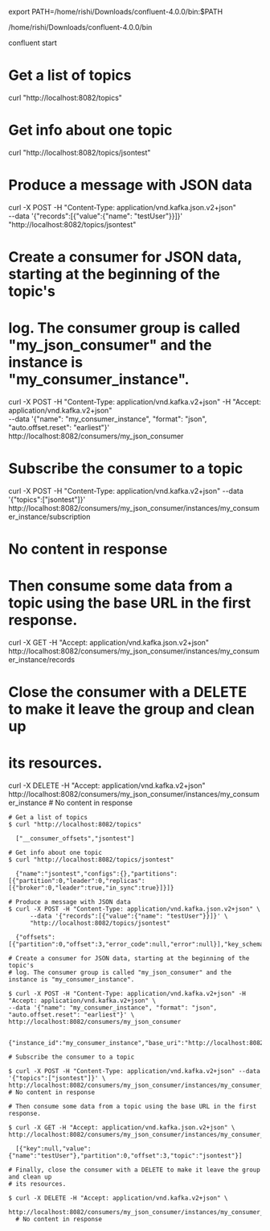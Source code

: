 export PATH=/home/rishi/Downloads/confluent-4.0.0/bin:$PATH

/home/rishi/Downloads/confluent-4.0.0/bin

confluent start

# Get a list of topics
curl "http://localhost:8082/topics"
      

# Get info about one topic
curl "http://localhost:8082/topics/jsontest"
    

# Produce a message with JSON data
curl -X POST -H "Content-Type: application/vnd.kafka.json.v2+json" \
--data '{"records":[{"value":{"name": "testUser"}}]}' \
"http://localhost:8082/topics/jsontest"

# Create a consumer for JSON data, starting at the beginning of the topic's
# log. The consumer group is called "my_json_consumer" and the instance is "my_consumer_instance".
    
curl -X POST -H "Content-Type: application/vnd.kafka.v2+json" -H "Accept: application/vnd.kafka.v2+json" \
--data '{"name": "my_consumer_instance", "format": "json", "auto.offset.reset": "earliest"}' \
http://localhost:8082/consumers/my_json_consumer
          

      
# Subscribe the consumer to a topic
    
curl -X POST -H "Content-Type: application/vnd.kafka.v2+json" --data '{"topics":["jsontest"]}' \
http://localhost:8082/consumers/my_json_consumer/instances/my_consumer_instance/subscription

# No content in response      
# Then consume some data from a topic using the base URL in the first response.

curl -X GET -H "Accept: application/vnd.kafka.json.v2+json" \
http://localhost:8082/consumers/my_json_consumer/instances/my_consumer_instance/records
      
   
# Close the consumer with a DELETE to make it leave the group and clean up
# its resources.  
    
curl -X DELETE -H "Accept: application/vnd.kafka.v2+json" \
http://localhost:8082/consumers/my_json_consumer/instances/my_consumer_instance
      # No content in response
















































    # Get a list of topics
    $ curl "http://localhost:8082/topics"
      
      ["__consumer_offsets","jsontest"]

    # Get info about one topic
    $ curl "http://localhost:8082/topics/jsontest"
    
      {"name":"jsontest","configs":{},"partitions":[{"partition":0,"leader":0,"replicas":[{"broker":0,"leader":true,"in_sync":true}]}]}

    # Produce a message with JSON data
    $ curl -X POST -H "Content-Type: application/vnd.kafka.json.v2+json" \
          --data '{"records":[{"value":{"name": "testUser"}}]}' \
          "http://localhost:8082/topics/jsontest"
          
      {"offsets":[{"partition":0,"offset":3,"error_code":null,"error":null}],"key_schema_id":null,"value_schema_id":null}

    # Create a consumer for JSON data, starting at the beginning of the topic's
    # log. The consumer group is called "my_json_consumer" and the instance is "my_consumer_instance".
    
    $ curl -X POST -H "Content-Type: application/vnd.kafka.v2+json" -H "Accept: application/vnd.kafka.v2+json" \
    --data '{"name": "my_consumer_instance", "format": "json", "auto.offset.reset": "earliest"}' \
    http://localhost:8082/consumers/my_json_consumer
          
      {"instance_id":"my_consumer_instance","base_uri":"http://localhost:8082/consumers/my_json_consumer/instances/my_consumer_instance"}
      
    # Subscribe the consumer to a topic
    
    $ curl -X POST -H "Content-Type: application/vnd.kafka.v2+json" --data '{"topics":["jsontest"]}' \
    http://localhost:8082/consumers/my_json_consumer/instances/my_consumer_instance/subscription
    # No content in response
      
    # Then consume some data from a topic using the base URL in the first response.

    $ curl -X GET -H "Accept: application/vnd.kafka.json.v2+json" \
    http://localhost:8082/consumers/my_json_consumer/instances/my_consumer_instance/records
      
      [{"key":null,"value":{"name":"testUser"},"partition":0,"offset":3,"topic":"jsontest"}]
   
    # Finally, close the consumer with a DELETE to make it leave the group and clean up
    # its resources.  
    
    $ curl -X DELETE -H "Accept: application/vnd.kafka.v2+json" \
          http://localhost:8082/consumers/my_json_consumer/instances/my_consumer_instance
      # No content in response
